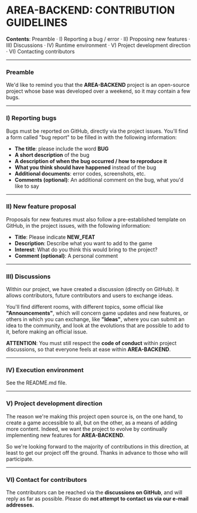 # AREA-BACKEND: CONTRIBUTION GUIDELINES

**Contents**: Preamble · I) Reporting a bug / error · II) Proposing new features · III) Discussions · IV) Runtime environment · V) Project development direction · VI) Contacting contributors

---

### **Preamble**
We'd like to remind you that the **AREA-BACKEND** project is an open-source project whose base was developed over a weekend, so it may contain a few bugs.

---

### **I) Reporting bugs**

Bugs must be reported on GitHub, directly via the project issues. You'll find a form called "bug report" to be filled in with the following information:

- **The title**: please include the word **BUG**
- **A short description** of the bug
- **A description of when the bug occurred / how to reproduce it**
- **What you think should have happened** instead of the bug
- **Additional documents**: error codes, screenshots, etc.
- **Comments (optional)**: An additional comment on the bug, what you'd like to say

---

### **II) New feature proposal**

Proposals for new features must also follow a pre-established template on GitHub, in the project issues, with the following information:

- **Title**: Please indicate **NEW_FEAT**
- **Description**: Describe what you want to add to the game
- **Interest**: What do you think this would bring to the project?
- **Comment (optional)**: A personal comment

---

### **III) Discussions**

Within our project, we have created a discussion (directly on GitHub). It allows contributors, future contributors and users to exchange ideas.

You'll find different rooms, with different topics, some official like **"Announcements"**, which will concern game updates and new features, or others in which you can exchange, like **"Ideas"**, where you can submit an idea to the community, and look at the evolutions that are possible to add to it, before making an official issue.

**ATTENTION**: You must still respect the **code of conduct** within project discussions, so that everyone feels at ease within **AREA-BACKEND**.

---

### **IV) Execution environment**

See the README.md file.

---

### **V) Project development direction**

The reason we're making this project open source is, on the one hand, to create a game accessible to all, but on the other, as a means of adding more content. Indeed, we want the project to evolve by continually implementing new features for **AREA-BACKEND**.

So we're looking forward to the majority of contributions in this direction, at least to get our project off the ground. Thanks in advance to those who will participate.

---

### **VI) Contact for contributors**

The contributors can be reached via the **discussions on GitHub**, and will reply as far as possible. Please do **not attempt to contact us via our e-mail addresses.**
